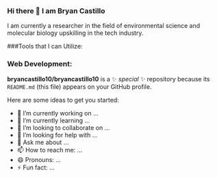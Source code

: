 ### Hi there 👋 I am Bryan Castillo

I am currently a researcher in the field of environmental science and molecular biology upskilling in the tech industry.

###Tools that I can Utilize:

### Web Development:  





**bryancastillo10/bryancastillo10** is a ✨ _special_ ✨ repository because its `README.md` (this file) appears on your GitHub profile.

Here are some ideas to get you started:

- 🔭 I’m currently working on ...
- 🌱 I’m currently learning ...
- 👯 I’m looking to collaborate on ...
- 🤔 I’m looking for help with ...
- 💬 Ask me about ...
- 📫 How to reach me: ...
- 😄 Pronouns: ...
- ⚡ Fun fact: ...

